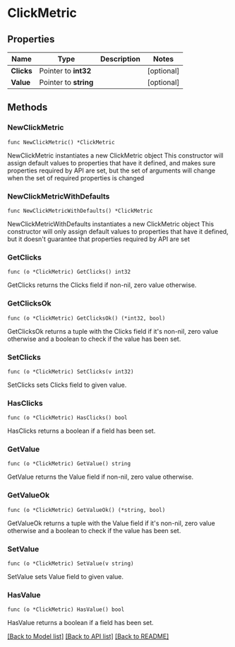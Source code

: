 # ClickMetric

## Properties

Name | Type | Description | Notes
------------ | ------------- | ------------- | -------------
**Clicks** | Pointer to **int32** |  | [optional] 
**Value** | Pointer to **string** |  | [optional] 

## Methods

### NewClickMetric

`func NewClickMetric() *ClickMetric`

NewClickMetric instantiates a new ClickMetric object
This constructor will assign default values to properties that have it defined,
and makes sure properties required by API are set, but the set of arguments
will change when the set of required properties is changed

### NewClickMetricWithDefaults

`func NewClickMetricWithDefaults() *ClickMetric`

NewClickMetricWithDefaults instantiates a new ClickMetric object
This constructor will only assign default values to properties that have it defined,
but it doesn't guarantee that properties required by API are set

### GetClicks

`func (o *ClickMetric) GetClicks() int32`

GetClicks returns the Clicks field if non-nil, zero value otherwise.

### GetClicksOk

`func (o *ClickMetric) GetClicksOk() (*int32, bool)`

GetClicksOk returns a tuple with the Clicks field if it's non-nil, zero value otherwise
and a boolean to check if the value has been set.

### SetClicks

`func (o *ClickMetric) SetClicks(v int32)`

SetClicks sets Clicks field to given value.

### HasClicks

`func (o *ClickMetric) HasClicks() bool`

HasClicks returns a boolean if a field has been set.

### GetValue

`func (o *ClickMetric) GetValue() string`

GetValue returns the Value field if non-nil, zero value otherwise.

### GetValueOk

`func (o *ClickMetric) GetValueOk() (*string, bool)`

GetValueOk returns a tuple with the Value field if it's non-nil, zero value otherwise
and a boolean to check if the value has been set.

### SetValue

`func (o *ClickMetric) SetValue(v string)`

SetValue sets Value field to given value.

### HasValue

`func (o *ClickMetric) HasValue() bool`

HasValue returns a boolean if a field has been set.


[[Back to Model list]](../README.md#documentation-for-models) [[Back to API list]](../README.md#documentation-for-api-endpoints) [[Back to README]](../README.md)


